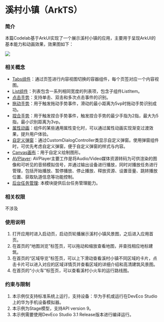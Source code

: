 # 溪村小镇（ArkTS）

### 简介
本篇Codelab基于ArkUI实现了一个展示溪村小镇的应用，主要用于呈现ArkUI的基本能力和动画效果，效果图如下：

![](screenshots/device/example.gif)

### 相关概念

-   [Tabs组件](https://developer.harmonyos.com/cn/docs/documentation/doc-references-V3/ts-container-tabs-0000001478181433-V3?catalogVersion=V3)：通过页签进行内容视图切换的容器组件，每个页签对应一个内容视图。
-   [List组件](https://developer.harmonyos.com/cn/docs/documentation/doc-references-V3/ts-container-list-0000001477981213-V3?catalogVersion=V3)：列表包含一系列相同宽度的列表项，包含子组件ListItem。
-   [点击手势](https://developer.harmonyos.com/cn/docs/documentation/doc-references-V3/ts-basic-gestures-tapgesture-0000001428061720-V3)：支持单击、双击和多次点击事件的识别。
-   [拖动手势](https://developer.harmonyos.com/cn/docs/documentation/doc-references-V3/ts-basic-gestures-pangesture-0000001427744804-V3?catalogVersion=V3)：用于触发拖动手势事件，滑动的最小距离为5vp时拖动手势识别成功。
-   [捏合手势](https://developer.harmonyos.com/cn/docs/documentation/doc-references-V3/ts-basic-gestures-pinchgesture-0000001478181393-V3?catalogVersion=V3)：用于触发捏合手势事件，触发捏合手势的最少手指为2指，最大为5指，最小识别距离为3vp。
-   [属性动画](https://developer.harmonyos.com/cn/docs/documentation/doc-references-V3/ts-animatorproperty-0000001478181445-V3?catalogVersion=V3)：组件的某些通用属性变化时，可以通过属性动画实现渐变过渡效果，提升用户体验。
-   [自定义弹窗](https://developer.harmonyos.com/cn/docs/documentation/doc-references-V3/ts-methods-custom-dialog-box-0000001477981237-V3?catalogVersion=V3)：通过CustomDialogController类显示自定义弹窗。使用弹窗组件时，可优先考虑自定义弹窗，便于自定义弹窗的样式与内容。
-   [Canvas画布](https://developer.harmonyos.com/cn/docs/documentation/doc-references-V3/ts-components-canvas-canvas-0000001427744852-V3?catalogVersion=V3)：用于自定义绘制图形。
- [AVPlayer](https://developer.harmonyos.com/cn/docs/documentation/doc-references-V3/js-apis-media-0000001427902672-V3?ha_linker=eyJ0cyI6MTY5MDg4MTU2NjA2OSwiaWQiOiJmMDZiYWZkNWQ2NjAyMDUwZmY4NWVjYmE0ODYxNWU3ZCJ9#ZH-CN_TOPIC_0000001523488666__avplayer9): AVPlayer主要工作是将Audio/Video媒体资源转码为可供渲染的图像和可听见的音频模拟信号，并通过输出设备进行播放，同时对播放任务进行管理，包括开始播放、暂停播放、停止播放、释放资源、设置音量、跳转播放位置、获取轨道信息等功能控制。
- [后台任务管理](https://developer.harmonyos.com/cn/docs/documentation/doc-references-V3/js-apis-resourceschedule-backgroundtaskmanager-0000001544584033-V3?catalogVersion=V3&ha_linker=eyJ0cyI6MTY5MDg4MTU4NDQ1MiwiaWQiOiJmMDZiYWZkNWQ2NjAyMDUwZmY4NWVjYmE0ODYxNWU3ZCJ9): 本模块提供后台任务管理能力。

### 相关权限

不涉及

### 使用说明

1.  打开应用时进入启动页，启动页轮播展示溪村小镇风景图，之后进入应用首页。
2.  在首页的“地图浏览”标签页，可以拖动和缩放查看地图，并查找相应地标建筑。
3.  在首页的“区域导览”标签页，可以上下滑动查看溪村小镇不同区域的卡片，点击卡片可以进入对应的区域详情页并查看区域的详细介绍和高清建筑风景图。
4.  在首页的“小火车”标签页，可以查看溪村小火车的运行路线图。

### 约束与限制

1. 本示例仅支持标准系统上运行，支持设备：华为手机或运行在DevEco Studio上的华为手机设备模拟器。
2. 本示例为Stage模型，支持API version 9。
3. 本示例需要使用DevEco Studio 3.1 Release版本进行编译运行。